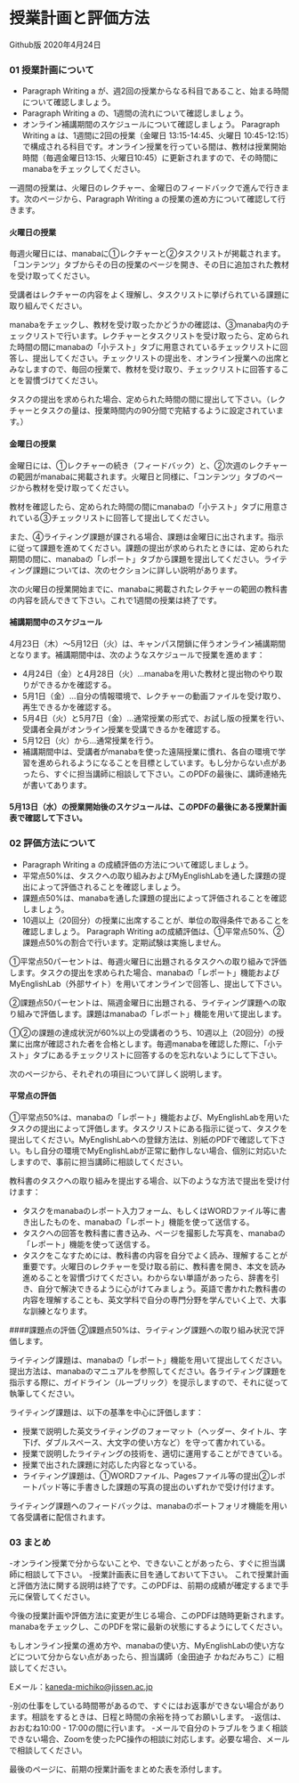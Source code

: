 
# 授業計画と評価方法  
Github版 2020年4月24日

### 01 授業計画について
- Paragraph Writing a が、週2回の授業からなる科目であること、始まる時間について確認しましょう。
- Paragraph Writing a の、1週間の流れについて確認しましょう。
- オンライン補講期間のスケジュールについて確認しましょう。
Paragraph Writing a は、1週間に2回の授業（金曜日 13:15-14:45、火曜日 10:45-12:15）で構成される科目です。オンライン授業を行っている間は、教材は授業開始時間（毎週金曜日13:15、火曜日10:45）に更新されますので、その時間にmanabaをチェックしてください。

一週間の授業は、火曜日のレクチャー、金曜日のフィードバックで進んで行きます。次のページから、Paragraph Writing a の授業の進め方について確認して行きます。

#### 火曜日の授業
毎週火曜日には、manabaに①レクチャーと②タスクリストが掲載されます。「コンテンツ」タブからその日の授業のページを開き、その日に追加された教材を受け取ってください。

受講者はレクチャーの内容をよく理解し、タスクリストに挙げられている課題に取り組んでください。

manabaをチェックし、教材を受け取ったかどうかの確認は、③manaba内のチェックリストで行います。レクチャーとタスクリストを受け取ったら、定められた時間の間にmanabaの「小テスト」タブに用意されているチェックリストに回答し、提出してください。チェックリストの提出を、オンライン授業への出席とみなしますので、毎回の授業で、教材を受け取り、チェックリストに回答することを習慣づけてください。

タスクの提出を求められた場合、定められた時間の間に提出して下さい。（レクチャーとタスクの量は、授業時間内の90分間で完結するように設定されています。）

#### 金曜日の授業
金曜日には、①レクチャーの続き（フィードバック）と、②次週のレクチャーの範囲がmanabaに掲載されます。火曜日と同様に、「コンテンツ」タブのページから教材を受け取ってください。

教材を確認したら、定められた時間の間にmanabaの「小テスト」タブに用意されている③チェックリストに回答して提出してください。

また、④ライティング課題が課される場合、課題は金曜日に出されます。指示に従って課題を進めてください。課題の提出が求められたときには、定められた期間の間に、manabaの「レポート」タブから課題を提出してください。ライティング課題については、次のセクションに詳しい説明があります。

次の火曜日の授業開始までに、manabaに掲載されたレクチャーの範囲の教科書の内容を読んできて下さい。これで1週間の授業は終了です。

#### 補講期間中のスケジュール
4月23日（木）〜5月12日（火）は、キャンパス閉鎖に伴うオンライン補講期間となります。補講期間中は、次のようなスケジュールで授業を進めます：

- 4月24日（金）と4月28日（火）…manabaを用いた教材と提出物のやり取りができるかを確認する。
- 5月1日（金）…自分の情報環境で、レクチャーの動画ファイルを受け取り、再生できるかを確認する。
- 5月4日（火）と5月7日（金）…通常授業の形式で、お試し版の授業を行い、受講者全員がオンライン授業を受講できるかを確認する。
- 5月12日（火）から…通常授業を行う。
- 補講期間中は、受講者がmanabaを使った遠隔授業に慣れ、各自の環境で学習を進められるようになることを目標としています。もし分からない点があったら、すぐに担当講師に相談して下さい。このPDFの最後に、講師連絡先が書いてあります。

#### 5月13日（水）の授業開始後のスケジュールは、このPDFの最後にある授業計画表で確認して下さい。

### 02 評価方法について
- Paragraph Writing a の成績評価の方法について確認しましょう。
- 平常点50%は、タスクへの取り組みおよびMyEnglishLabを通した課題の提出によって評価されることを確認しましょう。
- 課題点50%は、manabaを通した課題の提出によって評価されることを確認しましょう。
- 10週以上（20回分）の授業に出席することが、単位の取得条件であることを確認しましょう。
Paragraph Writing aの成績評価は、①平常点50%、②課題点50%の割合で行います。定期試験は実施しません。

①平常点50パーセントは、毎週火曜日に出題されるタスクへの取り組みで評価します。タスクの提出を求められた場合、manabaの「レポート」機能およびMyEnglishLab（外部サイト）を用いてオンラインで回答し、提出して下さい。

②課題点50パーセントは、隔週金曜日に出題される、ライティング課題への取り組みで評価します。課題はmanabaの「レポート」機能を用いて提出します。

①②の課題の達成状況が60%以上の受講者のうち、10週以上（20回分）の授業に出席が確認された者を合格とします。毎週manabaを確認した際に、「小テスト」タブにあるチェックリストに回答するのを忘れないようにして下さい。

次のページから、それぞれの項目について詳しく説明します。

#### 平常点の評価
①平常点50%は、manabaの「レポート」機能および、MyEnglishLabを用いたタスクの提出によって評価します。タスクリストにある指示に従って、タスクを提出してください。MyEnglishLabへの登録方法は、別紙のPDFで確認して下さい。もし自分の環境でMyEnglishLabが正常に動作しない場合、個別に対応いたしますので、事前に担当講師に相談してください。

教科書のタスクへの取り組みを提出する場合、以下のような方法で提出を受け付けます：
- タスクをmanabaのレポート入力フォーム、もしくはWORDファイル等に書き出したものを、manabaの「レポート」機能を使って送信する。
- タスクへの回答を教科書に書き込み、ページを撮影した写真を、manabaの「レポート」機能を使って送信する。
- タスクをこなすためには、教科書の内容を自分でよく読み、理解することが重要です。火曜日のレクチャーを受け取る前に、教科書を開き、本文を読み進めることを習慣づけてください。わからない単語があったら、辞書を引き、自分で解決できるように心がけてみましょう。英語で書かれた教科書の内容を理解することも、英文学科で自分の専門分野を学んでいく上で、大事な訓練となります。

####課題点の評価
②課題点50%は、ライティング課題への取り組み状況で評価します。

ライティング課題は、manabaの「レポート」機能を用いて提出してください。提出方法は、manabaのマニュアルを参照してください。各ライティング課題を指示する際に、ガイドライン（ルーブリック）を提示しますので、それに従って執筆してください。

ライティング課題は、以下の基準を中心に評価します：
- 授業で説明した英文ライティングのフォーマット（ヘッダー、タイトル、字下げ、ダブルスペース、大文字の使い方など）を守って書かれている。
- 授業で説明したライティングの技術を、適切に運用することができている。
- 授業で出された課題に対応した内容となっている。
- ライティング課題は、①WORDファイル、Pagesファイル等の提出②レポートパッド等に手書きした課題の写真の提出のいずれかで受け付けます。

ライティング課題へのフィードバックは、manabaのポートフォリオ機能を用いて各受講者に配信されます。

### 03 まとめ
-オンライン授業で分からないことや、できないことがあったら、すぐに担当講師に相談して下さい。
-授業計画表に目を通しておいて下さい。
これで授業計画と評価方法に関する説明は終了です。このPDFは、前期の成績が確定するまで手元に保管してください。

今後の授業計画や評価方法に変更が生じる場合、このPDFは随時更新されます。manabaをチェックし、このPDFを常に最新の状態にするようにしてください。

もしオンライン授業の進め方や、manabaの使い方、MyEnglishLabの使い方などについて分からない点があったら、担当講師（金田迪子 かねだみちこ）に相談してください。

Eメール：kaneda-michiko@jissen.ac.jp

-別の仕事をしている時間帯があるので、すぐにはお返事ができない場合があります。相談をするときは、日程と時間の余裕を持ってお願いします。
-返信は、おおむね10:00 - 17:00の間に行います。
-メールで自分のトラブルをうまく相談できない場合、Zoomを使ったPC操作の相談に対応します。必要な場合、メールで相談してください。

最後のページに、前期の授業計画をまとめた表を添付します。
